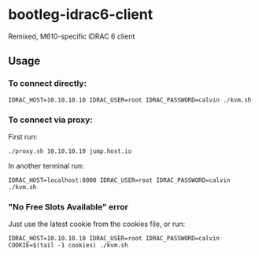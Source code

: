 # bootleg-idrac6-client
Remixed, M610-specific iDRAC 6 client


## Usage

### To connect directly:
```IDRAC_HOST=10.10.10.10 IDRAC_USER=root IDRAC_PASSWORD=calvin ./kvm.sh```

### To connect via proxy:

First run:

```./proxy.sh 10.10.10.10 jump.host.io```

In another terminal run:

```IDRAC_HOST=localhost:8000 IDRAC_USER=root IDRAC_PASSWORD=calvin ./kvm.sh```

### "No Free Slots Available" error
Just use the latest cookie from the cookies file, or run:

```IDRAC_HOST=10.10.10.10 IDRAC_USER=root IDRAC_PASSWORD=calvin COOKIE=$(tail -1 cookies) ./kvm.sh```
